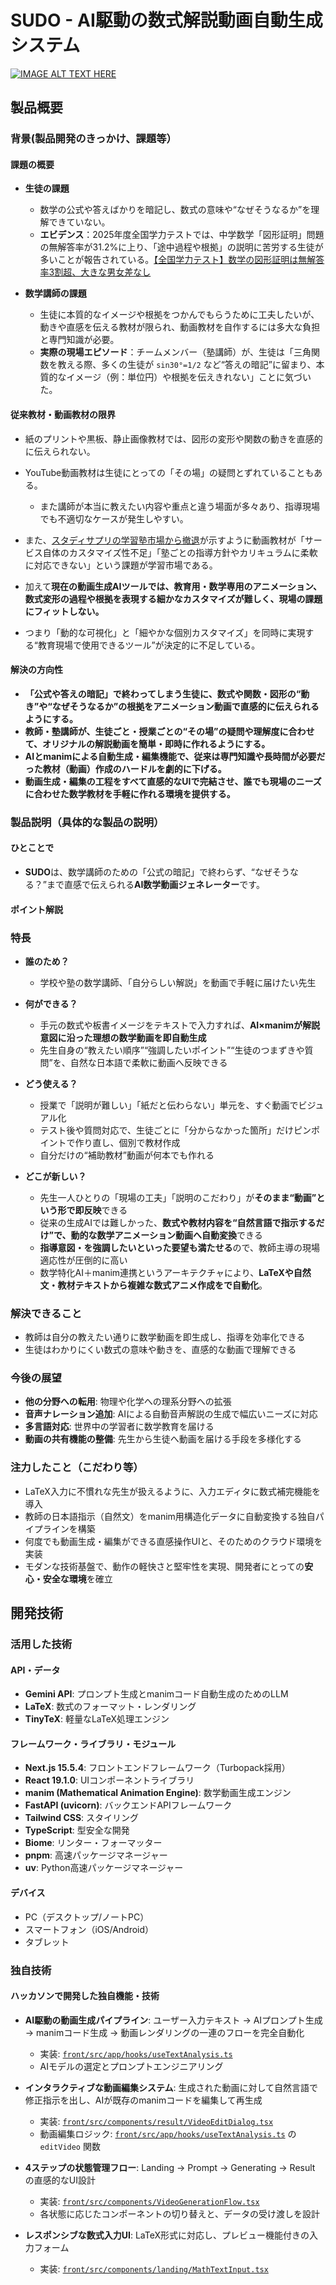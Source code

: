 # SUDO - AI駆動の数式解説動画自動生成システム

[![IMAGE ALT TEXT HERE](https://jphacks.com/wp-content/uploads/2025/05/JPHACKS2025_ogp.jpg)](https://www.youtube.com/watch?v=lA9EluZugD8)

## 製品概要

### 背景(製品開発のきっかけ、課題等）

#### 課題の概要

- **生徒の課題**
  - 数学の公式や答えばかりを暗記し、数式の意味や“なぜそうなるか”を理解できていない。
  - **エビデンス**：2025年度全国学力テストでは、中学数学「図形証明」問題の無解答率が31.2%に上り、「途中過程や根拠」の説明に苦労する生徒が多いことが報告されている。[【全国学力テスト】数学の図形証明は無解答率3割超、大きな男女差なし](https://reseed.resemom.jp/article/2025/07/31/11410.html)


- **数学講師の課題**
  - 生徒に本質的なイメージや根拠をつかんでもらうために工夫したいが、動きや直感を伝える教材が限られ、動画教材を自作するには多大な負担と専門知識が必要。
  - **実際の現場エピソード**：チームメンバー（塾講師）が、生徒は「三角関数を教える際、多くの生徒が `sin30°=1/2` など“答えの暗記”に留まり、本質的なイメージ（例：単位円）や根拠を伝えきれない」ことに気づいた。

#### 従来教材・動画教材の限界

- 紙のプリントや黒板、静止画像教材では、図形の変形や関数の動きを直感的に伝えられない。
- YouTube動画教材は生徒にとっての「その場」の疑問とずれていることもある。
  - また講師が本当に教えたい内容や重点と違う場面が多々あり、指導現場でも不適切なケースが発生しやすい。

- また、[スタディサプリの学習塾市場から撤退](https://www.shijyukukai.jp/2025/09/28730)が示すように動画教材が「サービス自体のカスタマイズ性不足」「塾ごとの指導方針やカリキュラムに柔軟に対応できない」という課題が学習市場である。
- 加えて**現在の動画生成AIツールでは、教育用・数学専用のアニメーション、数式変形の過程や根拠を表現する細かなカスタマイズが難しく、現場の課題にフィットしない。**
- つまり「動的な可視化」と「細やかな個別カスタマイズ」を同時に実現する“教育現場で使用できるツール”が決定的に不足している。

#### 解決の方向性

- **「公式や答えの暗記」で終わってしまう生徒に、数式や関数・図形の“動き”や“なぜそうなるか”の根拠をアニメーション動画で直感的に伝えられるようにする。**
- **教師・塾講師が、生徒ごと・授業ごとの“その場”の疑問や理解度に合わせて、オリジナルの解説動画を簡単・即時に作れるようにする。**
- **AIとmanimによる自動生成・編集機能で、従来は専門知識や長時間が必要だった教材（動画）作成のハードルを劇的に下げる。**
- **動画生成・編集の工程をすべて直感的なUIで完結させ、誰でも現場のニーズに合わせた数学教材を手軽に作れる環境を提供する。**


### 製品説明（具体的な製品の説明）

#### ひとことで
- **SUDO**は、数学講師のための「公式の暗記」で終わらず、“なぜそうなる？”まで直感で伝えられる**AI数学動画ジェネレーター**です。

#### ポイント解説


### 特長

- **誰のため？**
  - 学校や塾の数学講師、「自分らしい解説」を動画で手軽に届けたい先生
- **何ができる？**
  - 手元の数式や板書イメージをテキストで入力すれば、**AI×manimが解説意図に沿った理想の数学動画を即自動生成**
  - 先生自身の“教えたい順序”“強調したいポイント”“生徒のつまずきや質問”を、自然な日本語で柔軟に動画へ反映できる

- **どう使える？**
  - 授業で「説明が難しい」「紙だと伝わらない」単元を、すぐ動画でビジュアル化
  - テスト後や質問対応で、生徒ごとに「分からなかった箇所」だけピンポイントで作り直し、個別で教材作成
  - 自分だけの“補助教材”動画が何本でも作れる

- **どこが新しい？**
  - 先生一人ひとりの「現場の工夫」「説明のこだわり」が**そのまま“動画”という形で即反映**できる
  - 従来の生成AIでは難しかった、**数式や教材内容を“自然言語で指示するだけ”で、動的な数学アニメーション動画へ自動変換**できる
  - **指導意図・を強調したいといった要望も満たせる**ので、教師主導の現場適応性が圧倒的に高い
  - 数学特化AI＋manim連携というアーキテクチャにより、**LaTeXや自然文・教材テキストから複雑な数式アニメ作成をで自動化**。

### 解決できること

- 教師は自分の教えたい通りに数学動画を即生成し、指導を効率化できる
- 生徒はわかりにくい数式の意味や動きを、直感的な動画で理解できる

### 今後の展望

- **他の分野への転用**: 物理や化学への理系分野への拡張
- **音声ナレーション追加**: AIによる自動音声解説の生成で幅広いニーズに対応
- **多言語対応**: 世界中の学習者に数学教育を届ける
- **動画の共有機能の整備**: 先生から生徒へ動画を届ける手段を多様化する

### 注力したこと（こだわり等）

- LaTeX入力に不慣れな先生が扱えるように、入力エディタに数式補完機能を導入
- 教師の日本語指示（自然文）をmanim用構造化データに自動変換する独自パイプラインを構築
- 何度でも動画生成・編集ができる直感操作UIと、そのためのクラウド環境を実装
- モダンな技術基盤で、動作の軽快さと堅牢性を実現、開発者にとっての**安心・安全な環境**を確立

## 開発技術

### 活用した技術

#### API・データ
* **Gemini API**: プロンプト生成とmanimコード自動生成のためのLLM
* **LaTeX**: 数式のフォーマット・レンダリング
* **TinyTeX**: 軽量なLaTeX処理エンジン

#### フレームワーク・ライブラリ・モジュール
* **Next.js 15.5.4**: フロントエンドフレームワーク（Turbopack採用）
* **React 19.1.0**: UIコンポーネントライブラリ
* **manim (Mathematical Animation Engine)**: 数学動画生成エンジン
* **FastAPI (uvicorn)**: バックエンドAPIフレームワーク
* **Tailwind CSS**: スタイリング
* **TypeScript**: 型安全な開発
* **Biome**: リンター・フォーマッター
* **pnpm**: 高速パッケージマネージャー
* **uv**: Python高速パッケージマネージャー

#### デバイス
* PC（デスクトップ/ノートPC）
* スマートフォン（iOS/Android）
* タブレット

### 独自技術

#### ハッカソンで開発した独自機能・技術

* **AI駆動の動画生成パイプライン**: ユーザー入力テキスト → AIプロンプト生成 → manimコード生成 → 動画レンダリングの一連のフローを完全自動化
  * 実装: [`front/src/app/hooks/useTextAnalysis.ts`](front/src/app/hooks/useTextAnalysis.ts)
  * AIモデルの選定とプロンプトエンジニアリング
  
* **インタラクティブな動画編集システム**: 生成された動画に対して自然言語で修正指示を出し、AIが既存のmanimコードを編集して再生成
  * 実装: [`front/src/components/result/VideoEditDialog.tsx`](front/src/components/result/VideoEditDialog.tsx)
  * 動画編集ロジック: [`front/src/app/hooks/useTextAnalysis.ts`](front/src/app/hooks/useTextAnalysis.ts) の `editVideo` 関数

* **4ステップの状態管理フロー**: Landing → Prompt → Generating → Result の直感的なUI設計
  * 実装: [`front/src/components/VideoGenerationFlow.tsx`](front/src/components/VideoGenerationFlow.tsx)
  * 各状態に応じたコンポーネントの切り替えと、データの受け渡しを設計

* **レスポンシブな数式入力UI**: LaTeX形式に対応し、プレビュー機能付きの入力フォーム
  * 実装: [`front/src/components/landing/MathTextInput.tsx`](front/src/components/landing/MathTextInput.tsx)
